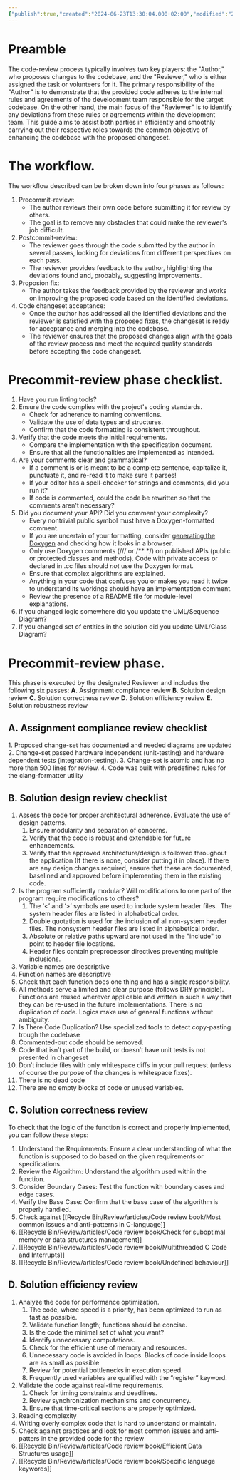 ```yaml
---
{"publish":true,"created":"2024-06-23T13:30:04.000+02:00","modified":"2024-06-23T13:30:04.000+02:00","cssclasses":""}
---
```


# Preamble
The code-review process typically involves two key players: the "Author," who proposes changes to the codebase, and the "Reviewer," who is either assigned the task or volunteers for it. The primary responsibility of the "Author" is to demonstrate that the provided code adheres to the internal rules and agreements of the development team responsible for the target codebase. On the other hand, the main focus of the "Reviewer" is to identify any deviations from these rules or agreements within the development team. This guide aims to assist both parties in efficiently and smoothly carrying out their respective roles towards the common objective of enhancing the codebase with the proposed changeset.

# The workflow.
The workflow described can be broken down into four phases as follows:
1. Precommit-review:
	- The author reviews their own code before submitting it for review by others.
	- The goal is to remove any obstacles that could make the reviewer's job difficult.
2. Postcommit-review:
	- The reviewer goes through the code submitted by the author in several passes, looking for deviations from different perspectives on each pass.
	- The reviewer provides feedback to the author, highlighting the deviations found and, probably, suggesting improvements.
3. Proposion fix:
	- The author takes the feedback provided by the reviewer and works on improving the proposed code based on the identified deviations.
4. Code changeset acceptance:
	- Once the author has addressed all the identified deviations and the reviewer is satisfied with the proposed fixes, the changeset is ready for acceptance and merging into the codebase.
	- The reviewer ensures that the proposed changes align with the goals of the review process and meet the required quality standards before accepting the code changeset.

# Precommit-review phase checklist.
1. Have you run linting tools?
2. Ensure the code complies with the project's coding standards.
	- Check for adherence to naming conventions.
	- Validate the use of data types and structures.
	- Confirm that the code formatting is consistent throughout.
3. Verify that the code meets the initial requirements.
	- Compare the implementation with the specification document.
	- Ensure that all the functionalities are implemented as intended.
4. Are your comments clear and grammatical?
	- If a comment is or is meant to be a complete sentence, capitalize it, punctuate it, and re-read it to make sure it parses!
	- If your editor has a spell-checker for strings and comments, did you run it?
	- If code is commented, could the code be rewritten so that the comments aren't necessary?
5. Did you document your API? Did you comment your complexity?
	- Every nontrivial public symbol must have a Doxygen-formatted comment.
	-  If you are uncertain of your formatting, consider [](https://drake.mit.edu/documentation_instructions.html)[generating the Doxygen](https://drake.mit.edu/documentation_instructions.html) and checking how it looks in a browser.
	- Only use Doxygen comments (/// or /** */) on published APIs (public or protected classes and methods). Code with private access or declared in .cc files should _not_ use the Doxygen format.
	- Ensure that complex algorithms are explained.
	- Anything in your code that confuses you or makes you read it twice to understand its workings should have an implementation comment.
	- Review the presence of a README file for module-level explanations.
6. If you changed logic somewhere did you update the UML/Sequence Diagram?
7. If you changed set of entities in the solution did you update UML/Class Diagram?

# Precommit-review phase.
This phase is executed by the designated Reviewer and includes the following six passes:
 **A**. Assignment compliance review
 **B**. Solution design review
 **C**. Solution correctness review
 **D**. Solution efficiency review
 **E**. Solution robustness review

## A. Assignment compliance review checklist
1. Proposed change-set has documented and needed diagrams are updated
2. Change-set passed hardware independent (unit-testing) and hardware dependent tests (integration-testing).
3. Change-set is atomic and has no more than 500 lines for review.
4. Code was built with predefined rules for the clang-formatter utility

## B. Solution design review checklist

1. Assess the code for proper architectural adherence. Evaluate the use of design patterns.
	1. Ensure modularity and separation of concerns.
	2. Verify that the code is robust and extendable for future enhancements.
	3. Verify that the approved architecture/design is followed throughout the application (If there is none, consider putting it in place). If there are any design changes required, ensure that these are documented, baselined and approved before implementing them in the existing code.
2. Is the program sufficiently modular? Will modifications to one part of the program require modifications to others?
	1. The ‘<’ and ‘>’ symbols are used to include system header files.  The system header files are listed in alphabetical order.
	2. Double quotation is used for the inclusion of all non-system header files. The nonsystem header files are listed in alphabetical order.
	3. Absolute or relative paths upward are not used in the "include" to point to header file locations.
	4. Header files contain preprocessor directives preventing multiple inclusions.
3. Variable names are descriptive
4. Function names are descriptive
5. Check that each function does one thing and has a single responsibility.
6. All methods serve a limited and clear purpose (follows DRY principle). Functions are reused wherever applicable and written in such a way that they can be re-used in the future implementations. There is no duplication of code. Logics make use of general functions without ambiguity.
7. Is There Code Duplication? Use specialized tools to detect copy-pasting trough the codebase
8. Commented-out code should be removed.
9. Code that isn’t part of the build, or doesn’t have unit tests is not presented in changeset
10. Don’t include files with only whitespace diffs in your pull request (unless of course the purpose of the changes is whitespace fixes).
11. There is no dead code
12. There are no empty blocks of code or unused variables.

## C. Solution correctness review
To check that the logic of the function is correct and properly implemented, you can follow these steps:
1. Understand the Requirements: Ensure a clear understanding of what the function is supposed to do based on the given requirements or specifications.
2. Review the Algorithm: Understand the algorithm used within the function.
3. Consider Boundary Cases: Test the function with boundary cases and edge cases.
4. Verify the Base Case: Confirm that the base case of the algorithm is properly handled.
5. Check against  [[Recycle Bin/Review/articles/Code review book/Most common issues and anti-patterns in C-language]]
6. [[Recycle Bin/Review/articles/Code review book/Check for suboptimal memory or data structures management]]
7. [[Recycle Bin/Review/articles/Code review book/Multithreaded C Code and Interrupts]]
8. [[Recycle Bin/Review/articles/Code review book/Undefined behaviour]]

## D. Solution efficiency review

1. Analyze the code for performance optimization.
	1. The code, where speed is a priority, has been optimized to run as fast as possible.
	2. Validate function length; functions should be concise.
	3. Is the code the minimal set of what you want?
	4. Identify unnecessary computations.
	5. Check for the efficient use of memory and resources.
	2. Unnecessary code is avoided in loops. Blocks of code inside loops are as small as possible
	3. Review for potential bottlenecks in execution speed.
	4. Frequently used variables are qualified with the “register” keyword.
2. Validate the code against real-time requirements.
	1. Check for timing constraints and deadlines.
	2. Review synchronization mechanisms and concurrency.
	3. Ensure that time-critical sections are properly optimized.
3. Reading complexity
4. Writing overly complex code that is hard to understand or maintain.
5. Check against practices and look for most common issues and anti-patters in the provided code for the review
6. [[Recycle Bin/Review/articles/Code review book/Efficient Data Structures usage]]
7. [[Recycle Bin/Review/articles/Code review book/Specific language keywords]]

